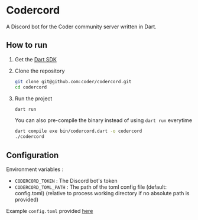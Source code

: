 # Codercord

A Discord bot for the Coder community server written in Dart.

## How to run

1. Get the [Dart SDK](https://dart.dev/get-dart)
2. Clone the repository

	```sh
	git clone git@github.com:coder/codercord.git
	cd codercord
	```

3. Run the project

	```sh
	dart run
	```

	You can also pre-compile the binary instead of using ``dart run`` everytime

	```sh
	dart compile exe bin/codercord.dart -o codercord
	./codercord
	```

## Configuration

Environment variables :

* ``CODERCORD_TOKEN``     : The Discord bot's token
* ``CODERCORD_TOML_PATH`` : The path of the toml config file (default: config.toml)
	(relative to process working directory if no absolute path is provided)

Example ``config.toml`` provided [here](https://github.com/coder/codercord/blob/main/config.toml.example)
